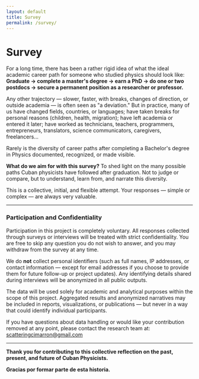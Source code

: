 ```yaml
---
layout: default
title: Survey
permalink: /survey/
---
```


# Survey

For a long time, there has been a rather rigid idea of what the ideal academic career path for someone who studied physics should look like: **Graduate → complete a master's degree → earn a PhD → do one or two postdocs → secure a permanent position as a researcher or professor.**

Any other trajectory — slower, faster, with breaks, changes of direction, or outside academia — is often seen as "a deviation." But in practice, many of us have changed fields, countries, or languages; have taken breaks for personal reasons (children, health, migration); have left academia or entered it later; have worked as technicians, teachers, programmers, entrepreneurs, translators, science communicators, caregivers, freelancers...  

Rarely is the diversity of career paths after completing a Bachelor's degree in Physics documented, recognized, or made visible.  

**What do we aim for with this survey?** To shed light on the many possible paths Cuban physicists have followed after graduation. Not to judge or compare, but to understand, learn from, and narrate this diversity.

This is a collective, initial, and flexible attempt. Your responses — simple or complex — are always very valuable.

---

### Participation and Confidentiality

Participation in this project is completely voluntary. All responses collected through surveys or interviews will be treated with strict confidentiality. You are free to skip any question you do not wish to answer, and you may withdraw from the survey at any time.

We do **not** collect personal identifiers (such as full names, IP addresses, or contact information — except for email addresses if you choose to provide them for future follow-up or project updates). Any identifying details shared during interviews will be anonymized in all public outputs.

The data will be used solely for academic and analytical purposes within the scope of this project. Aggregated results and anonymized narratives may be included in reports, visualizations, or publications — but never in a way that could identify individual participants.

If you have questions about data handling or would like your contribution removed at any point, please contact the research team at: [scatteringcimarron@gmail.com](mailto:scatteringcimarron@gmail.com)

---

**Thank you for contributing to this collective reflection on the past, present, and future of Cuban Physicists.**

**Gracias por formar parte de esta historia.**

